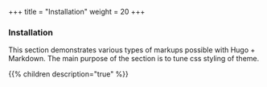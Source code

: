 +++
title = "Installation"
weight = 20
+++

### Installation

This section demonstrates various types of markups possible with Hugo + Markdown. The 
main purpose of the section is to tune css styling of theme.

{{% children description="true" %}}
